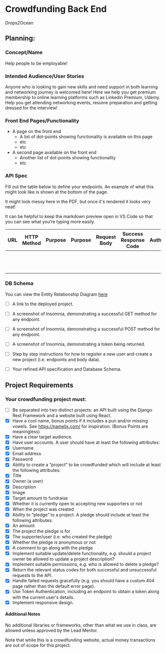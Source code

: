 # Crowdfunding Back End
  Drops2Ocean  

## Planning:
### Concept/Name
  Help people to be employable!  

### Intended Audience/User Stories
  Anyone who is looking to gain new skills and need support in both learning and networking journey is welcomed here! Here we help you get premium membership to online learning platforms such as Linkedin Premium, Udemy. Help you get attending networking events, resume preparation and getting dressed for the interview!  

### Front End Pages/Functionality
- A page on the front end 
    -   A list of dot-points showing functionality is available on this page  
    -   etc  
    -   etc  
-   A second page available on the front end  
    -   Another list of dot-points showing functionality  
    -   etc  

### API Spec
  Fill out the table below to define your endpoints. An example of what this might look like is shown at the bottom of the page. 

It might look messy here in the PDF, but once it's rendered it looks very neat! 

It can be helpful to keep the markdown preview open in VS Code so that you can see what you're typing more easily.  

| URL | HTTP Method | Purpose | Purpose | Request Body | Success Response Code | Authentication/Authorisation |
| --- | ----------- | ------- | ------- | ------------ | --------------------- | ---------------------------- |
|     |             |         |         |              |                       |                              |
|     |             |         |         |              |                       |                              |
|     |             |         |         |              |                       |                              |
|     |             |         |         |              |                       |                              |
|     |             |         |         |              |                       |                              |
|     |             |         |         |              |                       |                              |
|     |             |         |         |              |                       |                              |
|     |             |         |         |              |                       |                              |
|     |             |         |         |              |                       |                              |
|     |             |         |         |              |                       |                              |
|     |             |         |         |              |                       |                              |
|     |             |         |         |              |                       |                              |

### DB Schema
You can view the Entity Relationship Diagram [here]( https://viewer.diagrams.net/?tags=%7B%7D&lightbox=1&highlight=0000ff&edit=_blank&layers=1&nav=1#R%3Cmxfile%3E%3Cdiagram%20name%3D%22Page-1%22%20id%3D%22etVU1-LtRZmNaajhlSJn%22%3E7Z1bc9q6FoB%2FDY%2FNWL7CY0nSc0vndJLus8956qhYgPbYliuLAv31R7Itg1EAuQnYgzSTaW0hCaN1%2BaxlaXnk3aebv1GYLz%2BTGCUj14k3I%2B9h5LqTwOf%2FioJtVRD6UVWwoDiuisCu4AX%2FQnWhU5eucIyKVkVGSMJw3i6ckSxDM9Yqg5SSdbvanCTtb83hAikFLzOYqKV%2F4pgtq9KxG%2B3K%2F47wYim%2FGYST6pMUysr1LymWMCbrvSLvceTdU0JYdZRu7lEixk6OS9Xu05FPmwujKGM6DT7%2FmKz%2FCX%2F8J4ifv78w8Of08Wv8IQirbn7CZFX%2F4j8KROsrZls5DPzic3HI4HdRNC0YpKyWlufwAj7%2BDOKMN%2FUeQHmeJDAvcFm9KlniJH6CW7JisiN5Np3jDYqfK2GJulxuT7wzcSo6n%2FPOX%2BqLER%2FDBC8yfjzjP11845Sigl%2FLEyxYXWPJ0qQ%2BrH8gogxtjg4daATCFRmRFDG65VU2bWXcSiHX5%2BudRoBxXbbc0wYvrAthrYWLpuudoPhBLasucosUuZ2W2bNQvemSUPxLSCqpR3ZfjuX5GqcJzLhOw%2FigaEpKGy7lgZPkniRECDsjGVLkLSrFlORfIV0gVhfkBGesHIhgyv%2F40Nw7d8Eo4Nd6z8%2FB7pz%2FieqU3ZOsYJTrlegDcfGukRDxlJG87jRBc9k%2FrQdeHH8njJG0iwacMA9VL2pF8HT14GJqMFbU4Mu%2FjioC%2F7kMw%2BSZ%2B0mYLZJKbKXbhDuxvSLbV0e7GeHDoT80VsIHfp6Unm%2BJ4xhxw52ul5ihlxzORKU1B8dvmOwJu1AFtichr6OA6s52o9a5N5hwL5VBxk1olcWFIvXmOt%2BgCBNFEf7x0LMiSC9d1Z0WXNw4WzxVLcMDTQmGoimb46YdvKvmaHV3BdWRjLIoOYMS55IoCftGSQj01eA6%2FgPFWPZ3dY6EzuvSunWOhO6r84EMpmjoNBmEfhhHj0i9A7X0uDo9Jn3TI1LvPw2mR2UU5tFjrN5K5rAo1oTGlh4a%2BmEcPULP0qN%2FegC3b3yEvsXHoVWYh48wULQApRAnlh0aymEeO9RHV5Yd12dH0Ds7OjwKM4AdR8R18%2BxQ4xC4%2BFasckRXpx5oG4mQIzpiHkI6RC0sQi6GkHHfCIk6PAIzACETMxESqU%2FA5pgW7Jt9%2BqGpIcYBJFIfl1mAXB0grvZ6vIsBpEMc8%2FYBUlmFgQBRo5gJtPzQVxDz%2BKFGPC0%2Frs8Pv3d%2BdIhlGsCPwFB%2BqJHMmH%2Fht7%2B4xaHYEkRDRYwjyLjDsk1LkIsRJOqbIOMOM9HbJ8j4yH6uWyfIWJ2HljOQhCxwZgGioSHmAaTD0hsLkEsBxHN6B0iHqagBAPENBYg6ERWP0Rmczy0%2BNPTDPHzYjehDwEfvO9HHHfYBGYAPQ7ehj9UFNRwfcMbwT%2FsEREdBjOOH3Lm2n8GCkr9EKp%2BTGDlAxu3noPFBPVGTISdtj38plz%2BxoUc99L%2FNVVQWcmLm2DP5J2rk0ewcNBNDg48TNfhoc9D8lqaYdxdgg5DXmEWeQUnvOWgmNgapGIWBHFFjkAyzxE4gdZTDPHTYAOQA0NF7ApqJjT8qRmEgOtT4Y4yKGcU5wyQbuWFSu%2B6spRnhj5XIwlzJ40NRCeSjGGiKSjnICvxoUf8%2Fcr1JdZRUJZ%2BqbmUFy6qz2mgcq4CMxVlY9Qmr%2FvPdAMdm21TtwjxeAUcNni4ItBlvtLTDQH7YfGlD4EfvOW%2BAYxOmqXZhIj%2FUiClOxSttLEA01MNAgNikaUMASO8Zb4Bjs6apdmEiQF7Nm0ZyZLcLaSmIgQixSdMGgJD%2Bc940b8GzCNmzCwMRAtRYZpm2YEYR%2Fy%2B2HNHREvM4AtTQp%2BXI9TnSe%2B4bAGzyNNUuTOSIGtOckTRPkIWIpooYCBGbQG0IEOk9%2FQ0AamDzU9%2B7UPrFiKFJ1ABQI5tkndlXAOiph4EIeeUd6gmKTzxDsxtQS1npOv1minEBr29jkXr4f6u3OPLCwqHsQW1W9NlNqG3TMJD%2FrhqOtNtQf09XzLsZkPywQLnofPIcUHrfiQpcG5RU7cJEmqhBSZjyrzuenmYgRBmGfhhIEBuRHAJBet%2BQClz7TgfVLkwkiBqPnJE0RRYhegpiIEI67GW3CLkYQgawTdTtEN80gSFHBHbzDJHfuT8L4eLb8plIYSmioyLmUcSz6TkHQZH%2BN4t6HYKaBlDEMzQ%2FJ%2FDUmGaxyoUR2dUReipiIEVserVBUKT%2FHaOeOis1e4WdZ2iSNeCps9KGI994U4sSDS0xDyW%2BOom1KLk%2BSgawc9RXp6Zmo8Q%2Fsr7%2B5lHiq1PTvHr9iwWJpo6YB5JII54hFnDLBXV8YDHbPqMEiiywj7tPqmV3FUmA25YUyuKPlJbCfXz%2BhSj5Sj7DbCv5s%2FsshVn871K9qPjJSDIIbTD7r%2ByMH%2F9PlN8F9dnDZq%2Fag4QUv1K6FY0%2BOHcOiGRJ1TQKm4Jd6%2FKs1fwLopgPcbkIfUeSckH7MYWriwqyojN0YuSDejLIJCKPM%2Bj8094mGeq%2BOjWFtJTWz%2FY1n9DZLwLUO2vwJdDkCuXxgZ5Wv7VutdNRpaPgoCP3sKNqLJSOuH7A7V61%2Bkbi6AU3S97kBdcLGHa2U%2FX4zpakLlbhQ%2B2sChEQclKh7yIJcumQ1QcNQqee4HeUtC1H2Zgg3B2eweRj%2FUHKnWVpfuWOhT2X3b7bejjlL9v%2BftS8Duu8H628x1E%2Fyg3PCaOWLD64b9NJ2c1BCzKfF4gdSPmd5KqxenFAHpL7uraX9E57SX4yCC%2BnEQG4qJdrdtbIKJE%2FvnMOetF1dGEE7mQS%2FWZbZ3ARX%2BeNla%2FygXPy6nxfaeKdbuGpLfzgTJNAbRKdaRKea3Ipz62uS33Fc5f72G7GcZ%2FO4ihumRx%2F8jbDuoZv1lgXOCDf3OHu9R19sHy35HkfrDF1vqgPjjzFA0S%2Fea8ZeW13Hkw8xZ2%2FkwuO5IveJTkmDTmOXt0rri48bHUpb6c%2BhQK7O9ObdXincw5yf%2BdGoCUQeYvZh%2Fvjp5SIt6TsqlOYLz%2BTWAz74%2F8B%3C%2Fdiagram%3E%3C%2Fmxfile%3E )



- [ ] A link to the deployed project.
- [ ] A screenshot of Insomnia, demonstrating a successful GET method for any endpoint.
- [ ] A screenshot of Insomnia, demonstrating a successful POST method for any endpoint.
- [ ] A screenshot of Insomnia, demonstrating a token being returned.
- [ ] Step by step instructions for how to register a new user and create a new project (i.e. endpoints and body data).
- [ ] Your refined API specification and Database Schema.


## Project Requirements

### Your crowdfunding project must:


 - [ ] Be separated into two distinct projects: an API built using the Django Rest Framework and a website built using React.
 - [x] Have a cool name, bonus points if it includes a pun and/or missing vowels. See https://namelix.com/ for inspiration. (Bonus Points are meaningless)
 - [x] Have a clear target audience.
 - [x] Have user accounts. A user should have at least the following attributes:
 - [x] Username
 - [x] Email address
 - [x] Password
 - [x] Ability to create a “project” to be crowdfunded which will include at least the following attributes:
 - [x] Title
 - [x] Owner (a user)
 - [x] Description
 - [x] Image
 - [x] Target amount to fundraise
 - [x] Whether it is currently open to accepting new supporters or not
 - [x] When the project was created
 - [x] Ability to “pledge” to a project. A pledge should include at least the following attributes:
 - [x] An amount
 - [x] The project the pledge is for
 - [x] The supporter/user (i.e. who created the pledge)
 - [x] Whether the pledge is anonymous or not
 - [x] A comment to go along with the pledge
 - [x] Implement suitable update/delete functionality, e.g. should a project owner be allowed to update a project description?
 - [x] Implement suitable permissions, e.g. who is allowed to delete a pledge?
 - [x] Return the relevant status codes for both successful and unsuccessful requests to the API.
 - [x] Handle failed requests gracefully (e.g. you should have a custom 404 page rather than the default error page).
 - [x] Use Token Authentication, including an endpoint to obtain a token along with the current user's details.
 - [x] Implement responsive design.

#### Additional Notes

No  additional libraries or frameworks, other than what we use in class, are allowed unless approved by the Lead Mentor.

Note that while this is a crowdfunding website, actual money transactions are out of scope for this project.

